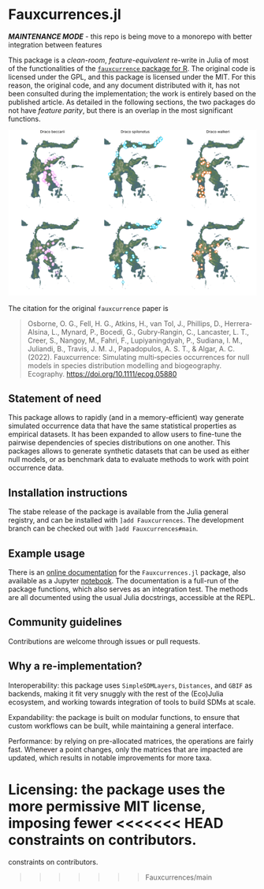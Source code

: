 # Fauxcurrences.jl

***MAINTENANCE MODE*** - this repo is being move to a monorepo with better integration between features

This package is a *clean-room*, *feature-equivalent* re-write in Julia of most
of the functionalities of the [`fauxcurrence` package for R][paper]. The
original code is licensed under the GPL, and this package is licensed under the
MIT. For this reason, the original code, and any document distributed with it,
has not been consulted during the implementation; the work is entirely based on
the published article. As detailed in the following sections, the two packages
do not have *feature parity*, but there is an overlap in the most significant
functions.

[paper]: https://onlinelibrary.wiley.com/doi/full/10.1111/ecog.05880

![demo.png](demo.png)

The citation for the original `fauxcurrence` paper is

> Osborne, O. G., Fell, H. G., Atkins, H., van Tol, J., Phillips, D.,
> Herrera‐Alsina, L., Mynard, P., Bocedi, G., Gubry‐Rangin, C., Lancaster, L.
> T., Creer, S., Nangoy, M., Fahri, F., Lupiyaningdyah, P., Sudiana, I. M.,
> Juliandi, B., Travis, J. M. J., Papadopulos, A. S. T., & Algar, A. C. (2022).
> Fauxcurrence: Simulating multi‐species occurrences for null models in species
> distribution modelling and biogeography. Ecography.
> https://doi.org/10.1111/ecog.05880

## Statement of need

This package allows to rapidly (and in a memory-efficient) way generate
simulated occurrence data that have the same statistical properties as empirical
datasets. It has been expanded to allow users to fine-tune the pairwise
dependencies of species distributions on one another. This packages allows to
generate synthetic datasets that can be used as either null models, or as
benchmark data to evaluate methods to work with point occurrence data.

## Installation instructions

The stabe release of the package is available from the Julia general registry,
and can be installed with `]add Fauxcurrences`. The development branch can be
checked out with `]add Fauxcurrences#main`.

## Example usage

There is an [online documentation][doc] for the `Fauxcurrences.jl` package, also
available as a Jupyter [notebook][nb]. The documentation is a full-run of the
package functions, which also serves as an integration test. The methods are all
documented using the usual Julia docstrings, accessible at the REPL.

[doc]: https://docs.ecojulia.org/Fauxcurrences.jl/
[nb]: https://docs.ecojulia.org/Fauxcurrences.jl/fauxcurrences_demo.ipynb

## Community guidelines

Contributions are welcome through issues or pull requests.

## Why a re-implementation?

Interoperability: this package uses `SimpleSDMLayers`, `Distances`, and `GBIF`
as backends, making it fit very snuggly with the rest of the (Eco)Julia
ecosystem, and working towards integration of tools to build SDMs at scale.

Expandability: the package is built on modular functions, to ensure that custom
workflows can be built, while maintaining a general interface.

Performance: by relying on pre-allocated matrices, the operations are fairly
fast. Whenever a point changes, only the matrices that are impacted are updated,
which results in notable improvements for more taxa.

Licensing: the package uses the more permissive MIT license, imposing fewer
<<<<<<< HEAD
constraints on contributors.
=======
constraints on contributors.
>>>>>>> Fauxcurrences/main
